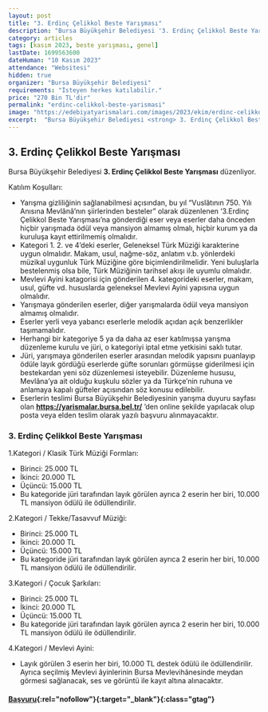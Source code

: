 ```yaml
---
layout: post
title: "3. Erdinç Çelikkol Beste Yarışması"
description: "Bursa Büyükşehir Belediyesi '3. Erdinç Çelikkol Beste Yarışması' düzenliyor."
category: articles
tags: [kasım 2023, beste yarışması, genel]
lastDate: 1699563600
dateHuman: "10 Kasım 2023"
attendance: "Websitesi"
hidden: true
organizer: "Bursa Büyükşehir Belediyesi"
requirements: "İsteyen herkes katılabilir."
price: "270 Bin TL'dir"
permalink: "erdinc-celikkol-beste-yarismasi"
image: "https://edebiyatyarismalari.com/images/2023/ekim/erdinc-celikkol-beste-yarismasi.jpg"
excerpt:  "Bursa Büyükşehir Belediyesi <strong> 3. Erdinç Çelikkol Beste Yarışması </strong> düzenliyor."
---
```


## 3. Erdinç Çelikkol Beste Yarışması
Bursa Büyükşehir Belediyesi **3. Erdinç Çelikkol Beste Yarışması** düzenliyor.  

Katılım Koşulları:
- Yarışma gizliliğinin sağlanabilmesi açısından, bu yıl “Vuslâtının 750. Yılı Anısına Mevlânâ’nın şiirlerinden besteler” olarak düzenlenen ‘3.Erdinç Çelikkol Beste Yarışması’na gönderdiği eser veya eserler daha önceden hiçbir yarışmada ödül veya mansiyon almamış olmalı, hiçbir kurum ya da kuruluşa kayıt ettirilmemiş olmalıdır.
- Kategori 1. 2. ve 4’deki eserler, Geleneksel Türk Müziği karakterine uygun olmalıdır. Makam, usul, nağme-söz, anlatım v.b. yönlerdeki müzikal uygunluk Türk Müziğine göre biçimlendirilmelidir. Yeni buluşlarla bestelenmiş olsa bile, Türk Müziğinin tarihsel akışı ile uyumlu olmalıdır.
- Mevlevi Ayini katagorisi için gönderilen 4. kategorideki eserler, makam, usul, güfte vd. hususlarda geleneksel Mevlevi Ayini yapısına uygun olmalıdır.
- Yarışmaya gönderilen eserler, diğer yarışmalarda ödül veya mansiyon almamış olmalıdır.
- Eserler yerli veya yabancı eserlerle melodik açıdan açık benzerlikler taşımamalıdır.
- Herhangi bir kategoriye 5 ya da daha az eser katılmışsa yarışma düzenleme kurulu ve jüri, o kategoriyi iptal etme yetkisini saklı tutar.
- Jüri, yarışmaya gönderilen eserler arasından melodik yapısını puanlayıp ödüle layık gördüğü eserlerde güfte sorunları görmüşse giderilmesi için bestekardan yeni söz düzenlemesi isteyebilir. Düzenleme hususu, Mevlâna’ya ait olduğu kuşkulu sözler ya da Türkçe’nin ruhuna ve anlamaya kapalı güfteler açısından söz konusu edilebilir. 
- Eserlerin teslimi Bursa Büyükşehir Belediyesinin yarışma duyuru sayfası olan **https://yarismalar.bursa.bel.tr/** ’den online şekilde yapılacak olup posta veya elden teslim olarak yazılı başvuru alınmayacaktır.


### 3. Erdinç Çelikkol Beste Yarışması
1.Kategori / Klasik Türk Müziği Formları:
- Birinci: 25.000 TL
- İkinci: 20.000 TL
- Üçüncü: 15.000 TL
- Bu kategoride jüri tarafından layık görülen ayrıca 2 eserin her biri, 10.000 TL mansiyon ödülü ile ödüllendirilir.

2.Kategori / Tekke/Tasavvuf Müziği:
- Birinci: 25.000 TL
- İkinci: 20.000 TL
- Üçüncü: 15.000 TL
- Bu kategoride jüri tarafından layık görülen ayrıca 2 eserin her biri, 10.000 TL mansiyon ödülü ile ödüllendirilir.

3.Kategori / Çocuk Şarkıları:
- Birinci: 25.000 TL
- İkinci: 20.000 TL
- Üçüncü: 15.000 TL
- Bu kategoride jüri tarafından layık görülen ayrıca 2 eserin her biri, 10.000 TL mansiyon ödülü ile ödüllendirilir.

4.Kategori / Mevlevi Ayini:
- Layık görülen 3 eserin her biri, 10.000 TL destek ödülü ile ödüllendirilir. Ayrıca seçilmiş Mevlevi âyinlerinin Bursa Mevlevihânesinde meydan görmesi sağlanacak, ses ve görüntü ile kayıt altına alınacaktır.


#### [Başvuru](https://yarismalar.bursa.bel.tr/?ref=edebiyatyarismalari.com){:rel="nofollow"}{:target="_blank"}{:class="gtag"}